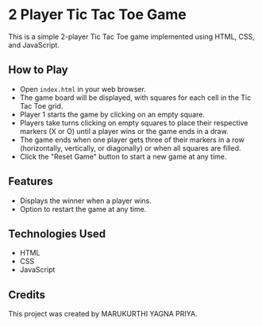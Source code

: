 # 2 Player Tic Tac Toe Game

This is a simple 2-player Tic Tac Toe game implemented using HTML, CSS, and JavaScript.

## How to Play

- Open `index.html` in your web browser.
- The game board will be displayed, with squares for each cell in the Tic Tac Toe grid.
- Player 1 starts the game by clicking on an empty square.
- Players take turns clicking on empty squares to place their respective markers (X or O) until a player wins or the game ends in a draw.
- The game ends when one player gets three of their markers in a row (horizontally, vertically, or diagonally) or when all squares are filled.
- Click the "Reset Game" button to start a new game at any time.

## Features

- Displays the winner when a player wins.
- Option to restart the game at any time.

## Technologies Used

- HTML
- CSS
- JavaScript

## Credits

This project was created by MARUKURTHI YAGNA PRIYA.
